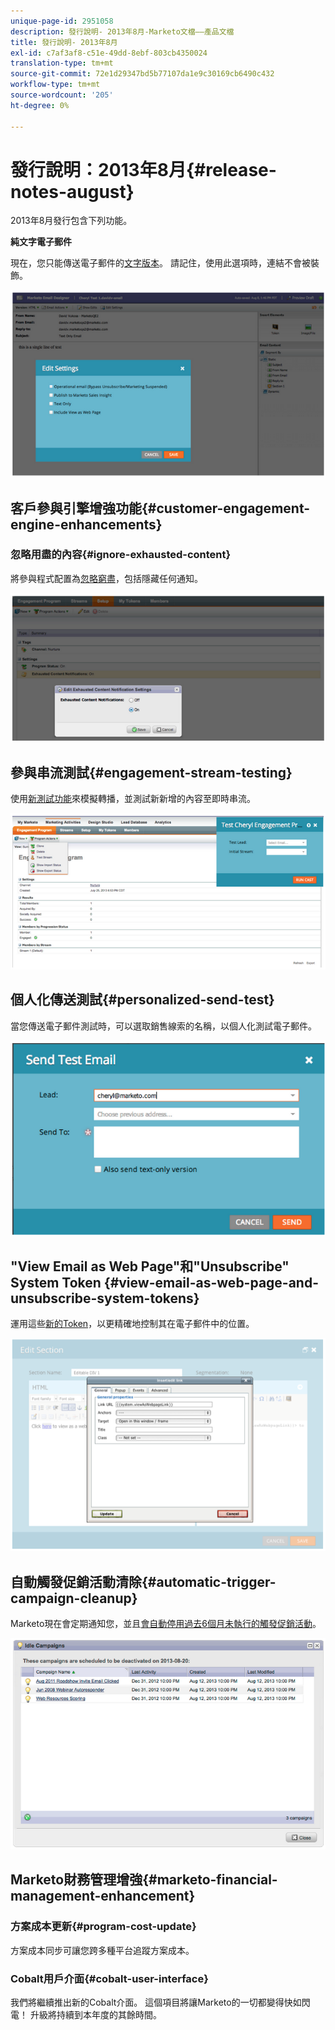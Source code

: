 ```yaml
---
unique-page-id: 2951058
description: 發行說明- 2013年8月-Marketo文檔——產品文檔
title: 發行說明- 2013年8月
exl-id: c7af3af8-c51e-49dd-8ebf-803cb4350024
translation-type: tm+mt
source-git-commit: 72e1d29347bd5b77107da1e9c30169cb6490c432
workflow-type: tm+mt
source-wordcount: '205'
ht-degree: 0%

---
```


# 發行說明：2013年8月{#release-notes-august}

2013年8月發行包含下列功能。

**純文字電子郵件**

現在，您只能傳送電子郵件的[文字版本](/help/marketo/product-docs/email-marketing/general/creating-an-email/create-a-text-only-email.md)。 請記住，使用此選項時，連結不會被裝飾。

![](assets/image2014-9-22-16-3a34-3a15.png)

## 客戶參與引擎增強功能{#customer-engagement-engine-enhancements}

### 忽略用盡的內容{#ignore-exhausted-content}

將參與程式配置為[忽略窮盡](/help/marketo/product-docs/email-marketing/drip-nurturing/using-engagement-programs/disable-and-enable-exhausted-content-notifications.md)，包括隱藏任何通知。

![](assets/image2014-9-22-16-3a34-3a37.png)

## 參與串流測試{#engagement-stream-testing}

使用[新測試功能](/help/marketo/product-docs/email-marketing/drip-nurturing/engagement-program-streams/test-an-engagement-stream.md)來模擬轉播，並測試新新增的內容至即時串流。

![](assets/image2014-9-22-16-3a34-3a56.png)

## 個人化傳送測試{#personalized-send-test}

當您傳送電子郵件測試時，可以選取銷售線索的名稱，以個人化測試電子郵件。

![](assets/image2014-9-22-16-3a35-3a15.png)

## &quot;View Email as Web Page&quot;和&quot;Unsubscribe&quot; System Token {#view-email-as-web-page-and-unsubscribe-system-tokens}

運用這些[新的Token](/help/marketo/product-docs/email-marketing/general/using-tokens/system-tokens-glossary.md)，以更精確地控制其在電子郵件中的位置。

![](assets/image2014-9-22-16-3a35-3a38.png)

## 自動觸發促銷活動清除{#automatic-trigger-campaign-cleanup}

Marketo現在會定期通知您，並且[會自動停用過去6個月未執行的觸發促銷活動](/help/marketo/product-docs/core-marketo-concepts/smart-campaigns/using-smart-campaigns/automatic-trigger-campaign-cleanup.md)。

![](assets/image2014-9-22-16-3a36-3a2.png)

## Marketo財務管理增強{#marketo-financial-management-enhancement}

### 方案成本更新{#program-cost-update}

方案成本同步可讓您跨多種平台追蹤方案成本。

### Cobalt用戶介面{#cobalt-user-interface}

我們將繼續推出新的Cobalt介面。 這個項目將讓Marketo的一切都變得快如閃電！ 升級將持續到本年度的其餘時間。
